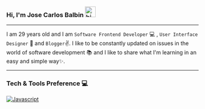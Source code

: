 ### **Hi, I'm Jose Carlos Balbin** <img src="https://user-images.githubusercontent.com/1303154/88677602-1635ba80-d120-11ea-84d8-d263ba5fc3c0.gif" width="28px" height="28px" alt="hi">

---

I am 29 years old and I am  `Software Frontend Developer` 💻 , `User Interface Designer` 📱 and `Blogger`✌️. I like to be constantly updated on issues in the world of software development 📚 and I like to share what I'm learning in an easy and simple way✨.

---
### Tech & Tools Preference 💻
[![Javascript](https://img.shields.io/badge/Javascript-facc15?style=for-the-badge&logo=javascript&logoColor=facc15&labelColor=1c1917)]()

<!--
**jcbalbdev/jcbalbdev** is a ✨ _special_ ✨ repository because its `README.md` (this file) appears on your GitHub profile.

Here are some ideas to get you started:

- 🔭 I’m currently working on ...
- 🌱 I’m currently learning ...
- 👯 I’m looking to collaborate on ...
- 🤔 I’m looking for help with ...
- 💬 Ask me about ...
- 📫 How to reach me: ...
- 😄 Pronouns: ...
- ⚡ Fun fact: ...
-->
